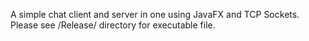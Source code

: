 A simple chat client and server in one using JavaFX and TCP Sockets.
Please see /Release/ directory for executable file.
